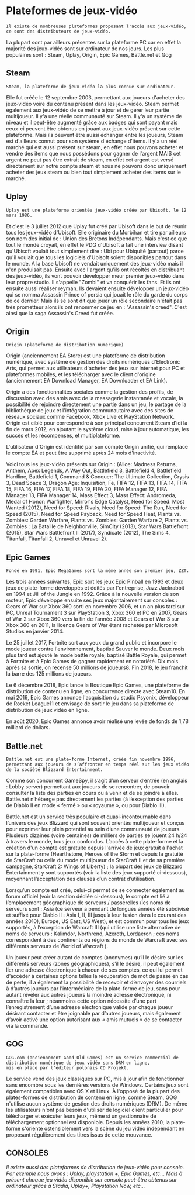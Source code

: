 # Plateformes de jeux-vidéo
    Il existe de nombreuses plateformes proposant l'accès aux jeux-vidéo, ce sont des distributeurs de jeux-vidéo.
La plupart sont par ailleurs présentes sur la plateforme PC car en effet la majorité des jeux-vidéo sont sur ordinateur de nos jours.
Les plus populaires sont : Steam, Uplay, Origin, Epic Games, Battle.net et Gog

## Steam
    Steam, la plateforme de jeux-vidéo la plus connue sur ordinateur.
Elle fut créée le 12 septembre 2003, permettant aux joueurs d'acheter des jeux-vidéo voire du contenu présent dans les jeux-vidéo.
Steam permet également aux jeux-vidéo de se mettre à jour et de gérer leur partie multijoueur.
Il y'a une réelle communauté sur Steam. Il y'a un système de niveau et il peut-être augmenté grâce aux badges qui sont payant mais ceux-ci peuvent être obtenus
en jouant aux jeux-vidéo présent sur cette plateforme. Mais ils peuvent être aussi échanger entre les joueurs, Steam est d'ailleurs connut pour son système d'échange d'items.
Il y'a un réel marché qui est aussi présent sur steam, en effet nous pouvons acheter et vendre des items que nous possédons pour gagner de l'argent MAIS cet argent ne peut pas être extrait de steam, en effet cet argent est versé directement sur notre compte steam et nous ne pouvons donc uniquement acheter des jeux steam ou bien tout simplement acheter des items sur le marché.

## Uplay
    Uplay est une plateforme orientée jeux-vidéo créée par Ubisoft, le 12 mars 1986.
Et c'est le 3 juillet 2012 que Uplay fut créé par Ubisoft dans le but de réunir tous les jeux-vidéo d'Ubisoft.
Elle originaire du Morbihan et tire par ailleurs son nom des initial de : Union des Bretons Indépendants. Mais c'est ce que tout le monde croyait, en effet le PDG d'Ubisoft a fait une interview disant qu'Ubisoft voulait tout simplement dire : Ubi pour Ubiquité (partout) parce qu'il voulait que tous les logiciels d'Ubisoft soient disponibles partout dans le monde.
A la base Ubisoft ne vendait uniquement des jeux-vidéo mais il n'en produisait pas.
Ensuite avec l'argent qu'ils ont récoltés en distribuant des jeux-vidéo, ils vont pouvoir développer meur premier 
jeux-vidéo dans leur propre studio. Il s'appelle "Zombi" et va conquérir les fans. Et ils ont ensuite aussi réaliser reyman.
Ils devaient ensuite développer un jeux-vidéo qui se nomma Assassin Prince of persia qui jouait le rôle du garde du corps de ce dernier.
Mais ils se sont dit que jouer un rôle secondaire n'était pas très prometteur alors ils ont renommer ce jeu en : "Assassin's creed".
C'est ainsi que la saga Assassin's Creed fut créée.

## Origin
    Origin (plateforme de distribution numérique)
Origin (anciennement EA Store) est une plateforme de distribution numérique, avec système de gestion des droits numériques d'Electronic Arts, qui permet aux utilisateurs d'acheter des jeux sur Internet pour PC et plateformes mobiles, et les télécharger avec le client d'origine (anciennement EA Download Manager, EA Downloader et EA Link).

Origin a des fonctionnalités sociales comme la gestion des profils, de discussion avec des amis avec de la messagerie instantanée et vocale, la possibilité de rejoindre directement une partie dans un jeu, le partage de la bibliothèque de jeux et l'intégration communautaire avec des sites de réseaux sociaux comme Facebook, Xbox Live et PlayStation Network. Origin est ciblé pour correspondre à son principal concurrent Steam d'ici la fin de mars 2012, en ajoutant le système cloud, mise à jour automatique, les succès et les récompenses, et multiplateforme.

L'utilisateur d'Origin est identifié par son compte Origin unifié, qui remplace le compte EA et peut être supprimé après 24 mois d'inactivité.

Voici tous les jeux-vidéo présents sur Origin : 
(Alice: Madness Returns, Anthem, Apex Legends, A Way Out, Battlefield 3, Battlefield 4, Battlefield Hardline, Battlefield 1, Command & Conquer: The Ultimate Collection, Crysis 3, Dead Space 3, Dragon Age: Inquisition, Fe, FIFA 12, FIFA 13, FIFA 14, FIFA 15, FIFA 16, FIFA 17, FIFA 18, FIFA 19, FIFA 20, FIFA Manager 12, FIFA Manager 13, FIFA Manager 14, Mass Effect 3, Mass Effect: Andromeda, Medal of Honor: Warfighter, Mirror's Edge Catalyst, Need for Speed: Most Wanted (2012), Need for Speed: Rivals, Need for Speed: The Run, Need for Speed (2015), Need for Speed Payback, Need for Speed Heat, Plants vs. Zombies: Garden Warfare, Plants vs. Zombies: Garden Warfare 2, Plants vs. Zombies : La Bataille de Neighborville, SimCity (2013), Star Wars Battlefront (2015), Star Wars Battlefront II (2017), Syndicate (2012), The Sims 4, Titanfall, Titanfall 2, Unravel et Unravel 2).

## Epic Games
    Fondé en 1991, Epic MegaGames sort la même année son premier jeu, ZZT. 
Les trois années suivantes, Epic sort les jeux Epic Pinball en 1993 et deux jeux de plate-forme développés et édités par l'entreprise, Jazz Jackrabbit en 1994 et Jill of the Jungle en 1992.
Grâce à la nouvelle version de son moteur, Epic développe ensuite ses jeux majoritairement sur consoles : Gears of War sur Xbox 360 sorti en novembre 2006, et un an plus tard sur PC, Unreal Tournament 3 sur PlayStation 3, Xbox 360 et PC en 2007, Gears of War 2 sur Xbox 360 vers la fin de l'année 2008 et Gears of War 3 sur Xbox 360 en 2011, la licence Gears of War étant rachetée par Microsoft Studios en janvier 2014.

Le 25 juillet 2017, Fortnite sort aux yeux du grand public et incorpore le mode joueur contre l'environnement, baptisé Sauver le monde. Deux mois plus tard est ajouté le mode battle royale, baptisé Battle Royale, qui permet à Fortnite et à Epic Games de gagner rapidement en notoriété. Dix mois après sa sortie, on recense 50 millions de joueurs8. Fin 2018, le jeu franchit la barre des 125 millions de joueurs.

Le 6 décembre 2018, Epic lance la Boutique Epic Games, une plateforme de distribution de contenu en ligne, en concurrence directe avec Steam10. En mai 2019, Epic Games annonce l'acquisition du studio Psyonix, développeur de Rocket League11 et envisage de sortir le jeu dans sa plateforme de distribution de jeux vidéo en ligne.

En août 2020, Epic Games annonce avoir réalisé une levée de fonds de 1,78 milliard de dollars.

## Battle.net
    Battle.net est une plate-forme Internet, créée fin novembre 1996, permettant aux joueurs de s’affronter en temps réel sur les jeux vidéo de la société Blizzard Entertainment. 

Comme son concurrent GameSpy, il s’agit d’un serveur d’entrée (en anglais : Lobby server) permettant aux joueurs de se rencontrer, de pouvoir consulter la liste des parties en cours ou à venir et de se joindre à elles. Battle.net n’héberge pas directement les parties (à l’exception des parties de Diablo II en mode « fermé » ou « royaume », ou pour Diablo III).

Battle.net est un service très populaire et quasi-incontournable dans l’univers des jeux Blizzard qui sont souvent orientés multijoueur et conçus pour exprimer leur plein potentiel au sein d’une communauté de joueurs. Plusieurs dizaines (voire centaines) de milliers de parties se jouent 24 h/24 à travers le monde, tous jeux confondus. L’accès à cette plate-forme et la création d'un compte est gratuite depuis l'arrivée de jeux gratuit à l'achat sur la plate-forme (Hearthstone, Heroes of the Storm et depuis la gratuité de StarCraft ou celle du mode multijoueur de StarCraft II et de sa première campagne, StarCraft 2: Wings of Liberty) ; la plupart des jeux de Blizzard Entertainment y sont supportés (voir la liste des jeux supporté ci-dessous), moyennant l’acceptation des clauses d’un contrat d’utilisation.

Lorsqu’un compte est créé, celui-ci permet de se connecter également au forum officiel (voir la section dédiée ci-dessous), le compte est lié à l’emplacement géographique de serveurs / passerelles (les noms de serveurs sont : Asia (ce serveur a pendant de longues années été subdivisé et suffixé pour Diablo II : Asia I, II, III jusqu’à leur fusion dans le courant des années 2010), Europe, US East, US West), et est commun pour tous les jeux supportés, à l’exception de Warcraft III (qui utilise une liste alternative de noms de serveurs : Kalimdor, Northrend, Azeroth, Lordaeron ; ces noms correspondent à des continents ou régions du monde de Warcraft avec ses différents serveurs de World of Warcraft ).

Un joueur peut créer autant de comptes (anonymes) qu’il le désire sur les différents serveurs (zones géographiques), s’il le désire, il peut également lier une adresse électronique à chacun de ses comptes, ce qui lui permet d’accéder à certaines options telles la récupération de mot de passe en cas de perte, il a également la possibilité de recevoir et d’envoyer des courriels à d’autres joueurs par l’intermédiaire de la plate-forme de jeu, sans pour autant révéler aux autres joueurs la moindre adresse électronique, ni connaître la leur ; néanmoins cette option nécessite d’une part l’enregistrement d’une adresse électronique valide par chaque joueur désirant contacter et être joignable par d’autres joueurs, mais également d’avoir activé une option autorisant aux « amis mutuels » de se contacter via la commande.

## GOG
    GOG.com (anciennement Good Old Games) est un service commercial de distribution numérique de jeux vidéo sans DRM en ligne, 
    mis en place par l'éditeur polonais CD Projekt.
Le service vend des jeux classiques sur PC, mis à jour afin de fonctionner sans encombre sous les dernières versions de Windows. Certains jeux sont également compatibles avec OS X et Linux.
À l'opposé de la plupart des plates-formes de distribution de contenu en ligne, comme Steam, GOG n'utilise aucun système de gestion des droits numériques (DRM). De même les utilisateurs n'ont pas besoin d'utiliser de logiciel client particulier pour télécharger et exécuter leurs jeux, même si un gestionnaire de téléchargement optionnel est disponible.
Depuis les années 2010, la plate-forme s'oriente ostensiblement vers la scène du jeu vidéo indépendant en proposant régulièrement des titres issus de cette mouvance.

## CONSOLES

*Il existe aussi des plateformes de distribution de jeux-vidéo pour console.*
*Par exemple nous avons : Uplay, playstation +, Epic Games, etc...*
*Mais à présent chaque jeu vidéo disponible sur console peut-être obtenus*
*sur ordinateur grâce à Stadia, Uplay+, Playstation Now, etc...*
